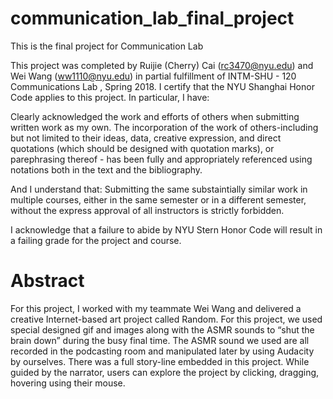 # communication_lab_final_project

This is the final project for Communication Lab

This project was completed by Ruijie (Cherry) Cai (rc3470@nyu.edu) and Wei Wang (ww1110@nyu.edu) in partial fulfillment of INTM-SHU - 120 Communications Lab , Spring 2018. I certify that the NYU Shanghai Honor Code applies to this project. In particular, I have:

Clearly acknowledged the work and efforts of others when submitting written work as my own. The incorporation of the work of others-including but not limited to their ideas, data, creative expression, and direct quotations (which should be designed with quotation marks), or parephrasing thereof - has been fully and appropriately referenced using notations both in the text and the bibliography.

And I understand that: Submitting the same substaintially similar work in multiple courses, either in the same semester or in a different semester, without the express approval of all instructors is strictly forbidden.

I acknowledge that a failure to abide by NYU Stern Honor Code will result in a failing grade for the project and course.

# Abstract
For this project, I worked with my teammate Wei Wang and delivered a creative  Internet-based art project called Random. For this project, we used special designed gif and images along with the ASMR sounds to “shut the brain down” during the busy final time. The ASMR sound we used are all recorded in the podcasting room and manipulated later by using Audacity by ourselves. There was a full story-line embedded in this project. While guided by the narrator, users can explore the project by clicking, dragging, hovering using their mouse.
